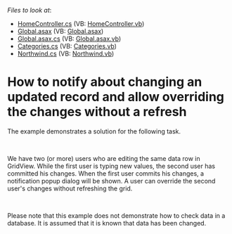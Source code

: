 <!-- default file list -->
*Files to look at*:

* [HomeController.cs](./CS/DevExpressMvcApplication1/Controllers/HomeController.cs) (VB: [HomeController.vb](./VB/DevExpressMvcApplication1/Controllers/HomeController.vb))
* [Global.asax](./CS/DevExpressMvcApplication1/Global.asax) (VB: [Global.asax](./VB/DevExpressMvcApplication1/Global.asax))
* [Global.asax.cs](./CS/DevExpressMvcApplication1/Global.asax.cs) (VB: [Global.asax.vb](./VB/DevExpressMvcApplication1/Global.asax.vb))
* [Categories.cs](./CS/DevExpressMvcApplication1/Models/Categories.cs) (VB: [Categories.vb](./VB/DevExpressMvcApplication1/Models/Categories.vb))
* [Northwind.cs](./CS/DevExpressMvcApplication1/Models/Northwind.cs) (VB: [Northwind.vb](./VB/DevExpressMvcApplication1/Models/Northwind.vb))
<!-- default file list end -->
# How to notify about changing an updated record and allow overriding the changes without a refresh


<p>The example demonstrates a solution for the following task.</p><br />
<p>We have two (or more) users who are editing the same data row in GridView. While the first user is typing new values, the second user has committed his changes. When the first user commits his changes, a notification popup dialog will be shown. A user can override the second user's changes without refreshing the grid.</p><br />
<p>Please note that this example does not demonstrate how to check data in a database. It is assumed that it is known that data has been changed.</p>

<br/>


